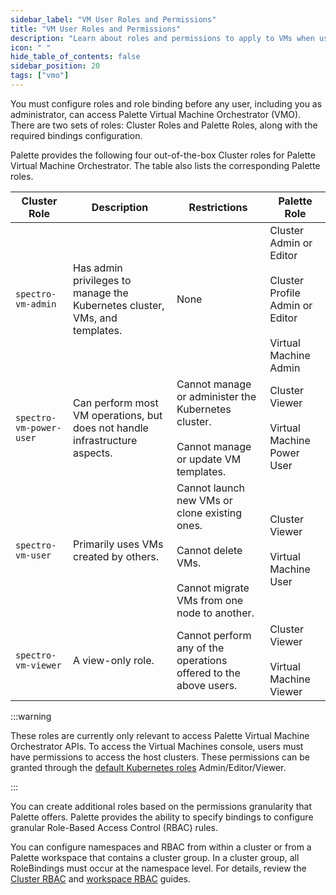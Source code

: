 ```yaml
---
sidebar_label: "VM User Roles and Permissions"
title: "VM User Roles and Permissions"
description: "Learn about roles and permissions to apply to VMs when using Palette Virtual Machine Orchestrator."
icon: " "
hide_table_of_contents: false
sidebar_position: 20
tags: ["vmo"]
---
```


You must configure roles and role binding before any user, including you as administrator, can access Palette Virtual
Machine Orchestrator (VMO). There are two sets of roles: Cluster Roles and Palette Roles, along with the required
bindings configuration.

Palette provides the following four out-of-the-box Cluster roles for Palette Virtual Machine Orchestrator. The table
also lists the corresponding Palette roles.

| Cluster Role            | Description                                                                 | Restrictions                                                                                                                        | Palette Role                                                                                             |
| ----------------------- | --------------------------------------------------------------------------- | ----------------------------------------------------------------------------------------------------------------------------------- | -------------------------------------------------------------------------------------------------------- |
| `spectro-vm-admin`      | Has admin privileges to manage the Kubernetes cluster, VMs, and templates.  | None                                                                                                                                | Cluster Admin or<br />Editor<br /><br />Cluster Profile Admin or Editor<br /><br />Virtual Machine Admin |
| `spectro-vm-power-user` | Can perform most VM operations, but does not handle infrastructure aspects. | Cannot manage or administer the<br />Kubernetes cluster.<br /><br />Cannot manage or update VM templates.                           | Cluster Viewer<br /><br />Virtual Machine Power User                                                     |
| `spectro-vm-user`       | Primarily uses VMs created by others.                                       | Cannot launch new VMs or clone existing ones.<br /><br />Cannot delete VMs.<br /><br />Cannot migrate VMs from one node to another. | Cluster Viewer<br /><br />Virtual Machine User                                                           |
| `spectro-vm-viewer`     | A view-only role.                                                           | Cannot perform any of the operations offered to the above users.                                                                    | Cluster Viewer<br /><br />Virtual Machine Viewer                                                         |

:::warning

These roles are currently only relevant to access Palette Virtual Machine Orchestrator APIs. To access the Virtual
Machines console, users must have permissions to access the host clusters. These permissions can be granted through the
[default Kubernetes roles](https://kubernetes.io/docs/reference/access-authn-authz/rbac/#default-roles-and-role-bindings)
Admin/Editor/Viewer.

:::

You can create additional roles based on the permissions granularity that Palette offers. Palette provides the ability
to specify bindings to configure granular Role-Based Access Control (RBAC) rules.

You can configure namespaces and RBAC from within a cluster or from a Palette workspace that contains a cluster group.
In a cluster group, all RoleBindings must occur at the namespace level. For details, review the
[Cluster RBAC](../../clusters/cluster-management/cluster-rbac.md) and
[workspace RBAC](../../workspace/workspace-mgmt/configure-rbac.md) guides.
